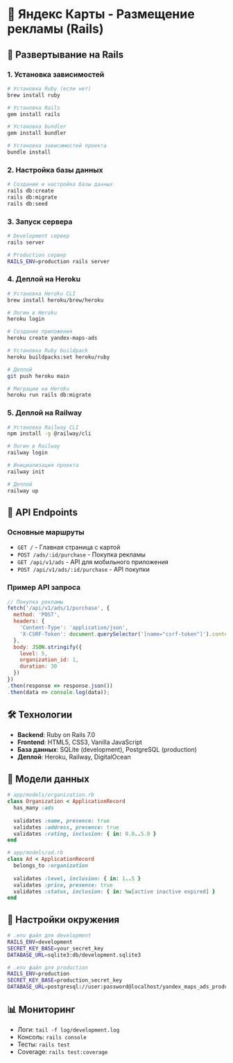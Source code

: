 # 🌯 Яндекс Карты - Размещение рекламы (Rails)

## 🚀 Развертывание на Rails

### 1. Установка зависимостей

```bash
# Установка Ruby (если нет)
brew install ruby

# Установка Rails
gem install rails

# Установка bundler
gem install bundler

# Установка зависимостей проекта
bundle install
```

### 2. Настройка базы данных

```bash
# Создание и настройка базы данных
rails db:create
rails db:migrate
rails db:seed
```

### 3. Запуск сервера

```bash
# Development сервер
rails server

# Production сервер
RAILS_ENV=production rails server
```

### 4. Деплой на Heroku

```bash
# Установка Heroku CLI
brew install heroku/brew/heroku

# Логин в Heroku
heroku login

# Создание приложения
heroku create yandex-maps-ads

# Установка Ruby buildpack
heroku buildpacks:set heroku/ruby

# Деплой
git push heroku main

# Миграции на Heroku
heroku run rails db:migrate
```

### 5. Деплой на Railway

```bash
# Установка Railway CLI
npm install -g @railway/cli

# Логин в Railway
railway login

# Инициализация проекта
railway init

# Деплой
railway up
```

## 📱 API Endpoints

### Основные маршруты
- `GET /` - Главная страница с картой
- `POST /ads/:id/purchase` - Покупка рекламы
- `GET /api/v1/ads` - API для мобильного приложения
- `POST /api/v1/ads/:id/purchase` - API покупки

### Пример API запроса

```javascript
// Покупка рекламы
fetch('/api/v1/ads/1/purchase', {
  method: 'POST',
  headers: {
    'Content-Type': 'application/json',
    'X-CSRF-Token': document.querySelector('[name="csrf-token"]').content
  },
  body: JSON.stringify({
    level: 5,
    organization_id: 1,
    duration: 30
  })
})
.then(response => response.json())
.then(data => console.log(data));
```

## 🛠 Технологии

- **Backend**: Ruby on Rails 7.0
- **Frontend**: HTML5, CSS3, Vanilla JavaScript
- **База данных**: SQLite (development), PostgreSQL (production)
- **Деплой**: Heroku, Railway, DigitalOcean

## 📝 Модели данных

```ruby
# app/models/organization.rb
class Organization < ApplicationRecord
  has_many :ads
  
  validates :name, presence: true
  validates :address, presence: true
  validates :rating, inclusion: { in: 0.0..5.0 }
end

# app/models/ad.rb
class Ad < ApplicationRecord
  belongs_to :organization
  
  validates :level, inclusion: { in: 1..5 }
  validates :price, presence: true
  validates :status, inclusion: { in: %w[active inactive expired] }
end
```

## 🔧 Настройки окружения

```bash
# .env файл для development
RAILS_ENV=development
SECRET_KEY_BASE=your_secret_key
DATABASE_URL=sqlite3:db/development.sqlite3

# .env файл для production
RAILS_ENV=production
SECRET_KEY_BASE=production_secret_key
DATABASE_URL=postgresql://user:password@localhost/yandex_maps_ads_production
```

## 📊 Мониторинг

- Логи: `tail -f log/development.log`
- Консоль: `rails console`
- Тесты: `rails test`
- Coverage: `rails test:coverage`
